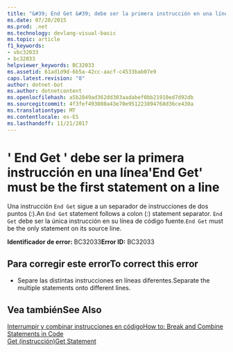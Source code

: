 ```yaml
---
title: "&#39; End Get &#39; debe ser la primera instrucción en una línea"
ms.date: 07/20/2015
ms.prod: .net
ms.technology: devlang-visual-basic
ms.topic: article
f1_keywords:
- vbc32033
- bc32033
helpviewer_keywords: BC32033
ms.assetid: 61ad1d9d-6b5a-42cc-aacf-c4533bab07e9
caps.latest.revision: "8"
author: dotnet-bot
ms.author: dotnetcontent
ms.openlocfilehash: a5b2849ad362dd303aadabef0bb21910ed7d92db
ms.sourcegitcommit: 4f3fef493080a43e70e951223894768d36ce430a
ms.translationtype: MT
ms.contentlocale: es-ES
ms.lasthandoff: 11/21/2017
---
```

# <a name="39end-get39-must-be-the-first-statement-on-a-line"></a><span data-ttu-id="7dd09-102">&#39; End Get &#39; debe ser la primera instrucción en una línea</span><span class="sxs-lookup"><span data-stu-id="7dd09-102">&#39;End Get&#39; must be the first statement on a line</span></span>
<span data-ttu-id="7dd09-103">Una instrucción `End Get` sigue a un separador de instrucciones de dos puntos (:).</span><span class="sxs-lookup"><span data-stu-id="7dd09-103">An `End Get` statement follows a colon (:) statement separator.</span></span> <span data-ttu-id="7dd09-104">`End Get` debe ser la única instrucción en su línea de código fuente.</span><span class="sxs-lookup"><span data-stu-id="7dd09-104">`End Get` must be the only statement on its source line.</span></span>  
  
 <span data-ttu-id="7dd09-105">**Identificador de error:** BC32033</span><span class="sxs-lookup"><span data-stu-id="7dd09-105">**Error ID:** BC32033</span></span>  
  
## <a name="to-correct-this-error"></a><span data-ttu-id="7dd09-106">Para corregir este error</span><span class="sxs-lookup"><span data-stu-id="7dd09-106">To correct this error</span></span>  
  
-   <span data-ttu-id="7dd09-107">Separe las distintas instrucciones en líneas diferentes.</span><span class="sxs-lookup"><span data-stu-id="7dd09-107">Separate the multiple statements onto different lines.</span></span>  
  
## <a name="see-also"></a><span data-ttu-id="7dd09-108">Vea también</span><span class="sxs-lookup"><span data-stu-id="7dd09-108">See Also</span></span>  
 [<span data-ttu-id="7dd09-109">Interrumpir y combinar instrucciones en código</span><span class="sxs-lookup"><span data-stu-id="7dd09-109">How to: Break and Combine Statements in Code</span></span>](../../visual-basic/programming-guide/program-structure/how-to-break-and-combine-statements-in-code.md)  
 [<span data-ttu-id="7dd09-110">Get (instrucción)</span><span class="sxs-lookup"><span data-stu-id="7dd09-110">Get Statement</span></span>](../../visual-basic/language-reference/statements/get-statement.md)
